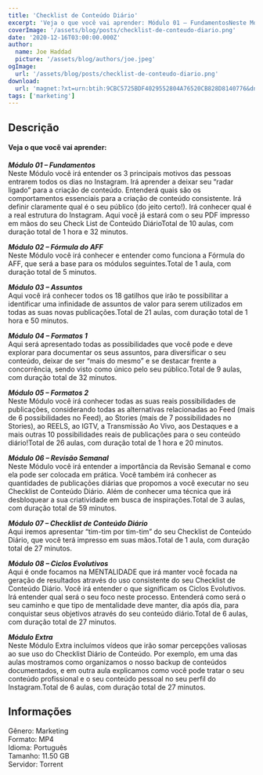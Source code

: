 ```yaml
---
title: 'Checklist de Conteúdo Diário'
excerpt: 'Veja o que você vai aprender: Módulo 01 – FundamentosNeste Módulo você irá entender os 3 principais motivos das pessoas entrarem todos os dias no Instagram. Irá aprender a deixar seu “radar ligado” para a criação de conteúdo. Entenderá quais são os co'
coverImage: '/assets/blog/posts/checklist-de-conteudo-diario.png'
date: '2020-12-16T03:00:00.000Z'
author:
  name: Joe Haddad
  picture: '/assets/blog/authors/joe.jpeg'
ogImage:
  url: '/assets/blog/posts/checklist-de-conteudo-diario.png'
download:
  url: 'magnet:?xt=urn:btih:9CBC5725BDF4029552804A76520CB828D8140776&dn=Conte%c3%bado%20Di%c3%a1rio%20-%20Ei%20Social%20Media&tr=udp%3a%2f%2ftracker.openbittorrent.com%3a1337%2fannounce&tr=udp%3a%2f%2ftracker.opentrackr.org%3a1337%2fannounce'
tags: ['marketing']
---
```

<h2>Descrição</h2>
<p></p><h4>Veja o que você vai aprender:</h4><p><strong><em>Módulo 01 – Fundamentos</em></strong><br/>Neste Módulo você irá entender os 3 principais motivos das pessoas entrarem todos os dias no Instagram. Irá aprender a deixar seu “radar ligado” para a criação de conteúdo. Entenderá quais são os comportamentos essenciais para a criação de conteúdo consistente. Irá definir claramente qual é o seu público (do jeito certo!). Irá conhecer qual é a real estrutura do Instagram. Aqui você já estará com o seu PDF impresso em mãos do seu Check List de Conteúdo DiárioTotal de 10 aulas, com duração total de 1 hora e 32 minutos.</p><p><strong><em>Módulo 02 – Fórmula do AFF</em></strong><br/>Neste Módulo você irá conhecer e entender como funciona a Fórmula do AFF, que será a base para os módulos seguintes.Total de 1 aula, com duração total de 5 minutos.</p><p><strong><em>Módulo 03 – Assuntos</em></strong><br/>Aqui você irá conhecer todos os 18 gatilhos que irão te possibilitar a identificar uma infinidade de assuntos de valor para serem utilizados em todas as suas novas publicações.Total de 21 aulas, com duração total de 1 hora e 50 minutos.</p><p><strong><em>Módulo 04 – Formatos 1</em></strong><br/>Aqui será apresentado todas as possibilidades que você pode e deve explorar para documentar os seus assuntos, para diversificar o seu conteúdo, deixar de ser “mais do mesmo” e se destacar frente a concorrência, sendo visto como único pelo seu público.Total de 9 aulas, com duração total de 32 minutos.</p><p><strong><em>Módulo 05 – Formatos 2</em></strong><br/>Neste Módulo você irá conhecer todas as suas reais possibilidades de publicações, considerando todas as alternativas relacionadas ao Feed (mais de 6 possibilidades no Feed), ao Stories (mais de 7 possibilidades no Stories), ao REELS, ao IGTV, a Transmissão Ao Vivo, aos Destaques e a mais outras 10 possibilidades reais de publicações para o seu conteúdo diário!Total de 26 aulas, com duração total de 1 hora e 20 minutos.</p><p><strong><em>Módulo 06 – Revisão Semanal</em></strong><br/>Neste Módulo você irá entender a importância da Revisão Semanal e como ela pode ser colocada em prática. Você também irá conhecer as quantidades de publicações diárias que propomos a você executar no seu Checklist de Conteúdo Diário. Além de conhecer uma técnica que irá desbloquear a sua criatividade em busca de inspirações.Total de 3 aulas, com duração total de 59 minutos.</p><p><strong><em>Módulo 07 – Checklist de Conteúdo Diário</em></strong><br/>Aqui iremos apresentar “tim-tim por tim-tim” do seu Checklist de Conteúdo Diário, que você terá impresso em suas mãos.Total de 1 aula, com duração total de 27 minutos.</p><p><strong><em>Módulo 08 – Ciclos Evolutivos</em></strong><br/>Aqui é onde focamos na MENTALIDADE que irá manter você focada na geração de resultados através do uso consistente do seu Checklist de Conteúdo Diário. Você irá entender o que significam os Ciclos Evolutivos. Irá entender qual será o seu foco neste processo. Entenderá como será o seu caminho e que tipo de mentalidade deve manter, dia após dia, para conquistar seus objetivos através do seu conteúdo diário.Total de 6 aulas, com duração total de 27 minutos.</p><p><strong><em>Módulo Extra</em></strong><br/>Neste Módulo Extra incluímos vídeos que irão somar percepções valiosas ao sue uso do Checklist Diário de Conteúdo. Por exemplo, em uma das aulas mostramos como organizamos o nosso backup de conteúdos documentados, e em outra aula explicamos como você pode tratar o seu conteúdo profissional e o seu conteúdo pessoal no seu perfil do Instagram.Total de 6 aulas, com duração total de 27 minutos.</p><h2>Informações</h2><p>Gênero: Marketing<br/>Formato: MP4<br/>Idioma: Português<br/>Tamanho: 11.50 GB<br/>Servidor: Torrent</p>